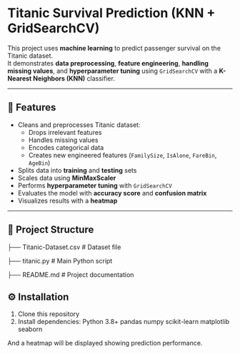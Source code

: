 # Titanic Survival Prediction (KNN + GridSearchCV)

This project uses **machine learning** to predict passenger survival on the Titanic dataset.  
It demonstrates **data preprocessing**, **feature engineering**, **handling missing values**, and **hyperparameter tuning** using `GridSearchCV` with a **K-Nearest Neighbors (KNN)** classifier.

---

## 🚀 Features
- Cleans and preprocesses Titanic dataset:
  - Drops irrelevant features
  - Handles missing values
  - Encodes categorical data
  - Creates new engineered features (`FamilySize`, `IsAlone`, `FareBin`, `AgeBin`)
- Splits data into **training** and **testing** sets
- Scales data using **MinMaxScaler**
- Performs **hyperparameter tuning** with `GridSearchCV`
- Evaluates the model with **accuracy score** and **confusion matrix**
- Visualizes results with a **heatmap**

---

## 📂 Project Structure
├── Titanic-Dataset.csv # Dataset file

├── titanic.py # Main Python script

├── README.md # Project documentation

## ⚙️ Installation
1. Clone this repository
2. Install dependencies:
                          Python 3.8+
                          pandas
                          numpy
                          scikit-learn
                          matplotlib
                          seaborn


And a heatmap will be displayed showing prediction performance.

